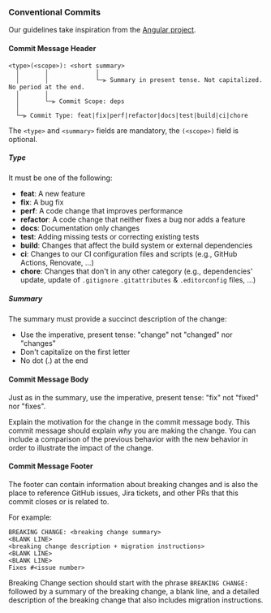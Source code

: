 ### Conventional Commits

Our guidelines take inspiration from the [Angular project](https://github.com/angular/angular/blob/main/CONTRIBUTING.md#type).

#### Commit Message Header

```
<type>(<scope>): <short summary>
  │       │             │
  │       │             └─⫸ Summary in present tense. Not capitalized. No period at the end.
  │       │
  │       └─⫸ Commit Scope: deps
  │
  └─⫸ Commit Type: feat|fix|perf|refactor|docs|test|build|ci|chore
```

The `<type>` and `<summary>` fields are mandatory, the `(<scope>)` field is optional.

##### Type

It must be one of the following:

* **feat**: A new feature
* **fix**: A bug fix
* **perf**: A code change that improves performance
* **refactor**: A code change that neither fixes a bug nor adds a feature
* **docs**: Documentation only changes
* **test**: Adding missing tests or correcting existing tests
* **build**: Changes that affect the build system or external dependencies
* **ci**: Changes to our CI configuration files and scripts (e.g., GitHub Actions, Renovate, ...)
* **chore**: Changes that don't in any other category (e.g., dependencies' update, update of `.gitignore` `.gitattributes` & `.editorconfig` files, ...)

##### Summary

The summary must provide a succinct description of the change:

* Use the imperative, present tense: "change" not "changed" nor "changes"
* Don't capitalize on the first letter
* No dot (.) at the end

#### Commit Message Body

Just as in the summary, use the imperative, present tense: "fix" not "fixed" nor "fixes".

Explain the motivation for the change in the commit message body.
This commit message should explain _why_ you are making the change.
You can include a comparison of the previous behavior with the new behavior in order to illustrate the impact of the change.

#### Commit Message Footer

The footer can contain information about breaking changes and is also the place to reference GitHub issues, Jira tickets, and other PRs that this commit closes
or is related to.

For example:

```
BREAKING CHANGE: <breaking change summary>
<BLANK LINE>
<breaking change description + migration instructions>
<BLANK LINE>
<BLANK LINE>
Fixes #<issue number>
```

Breaking Change section should start with the phrase `BREAKING CHANGE: ` followed by a summary of the breaking change, a blank line, and a detailed description
of the breaking change that also includes migration instructions.

